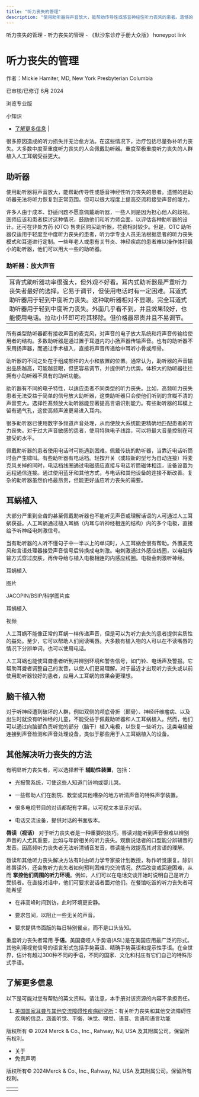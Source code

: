 ```yaml
---
title: "听力丧失的管理"
description: "使用助听器将声音放大，能帮助传导性或感音神经性听力丧失的患者。遗憾的是助听器无法将听力恢复到正常范围。但可以很大程度上提高交流和接受声音的能力。"
---
```


﻿听力丧失的管理 \- 听力丧失的管理 \- 《默沙东诊疗手册大众版》 honeypot link

# 听力丧失的管理

作者：Mickie Hamiter, MD, New York Presbyterian Columbia

已审核/已修订 6月 2024

浏览专业版

小知识

- [了解更多信息](#了解更多信息_v42591388_zh) \|

很多原因造成的听力损失并无治愈方法。在这些情况下，治疗包括尽量弥补听力丧失。大多数中度至重度听力丧失的人会佩戴助听器。重度至极重度听力丧失的人群植入人工耳蜗受益更大。

## 助听器

使用助听器将声音放大，能帮助传导性或感音神经性听力丧失的患者。遗憾的是助听器无法将听力恢复到正常范围。但可以很大程度上提高交流和接受声音的能力。

许多人由于成本、舒适问题不愿意佩戴助听器，一些人则是因为担心他人的歧视。医师应该和患者探讨这种情况，鼓励他们和听力师会面，以评估各种助听器的设计。还可在非处方药 (OTC) 售卖区购买助听器，花费相对较少。但是，OTC 助听器仅适用于轻度至中度听力丧失的患者，听力学专业人员无法根据患者的听力丧失模式和耳道进行定制。一些年老人或患有关节炎、神经疾病的患者难以操作体积最小的助听器，他们可以用大一些的助听器。

### 助听器：放大声音

|     |
| --- |
| 耳背式助听器功率很强大，但外观不好看。耳内式助听器是严重听力丧失者最好的选择。它易于调节，但使用电话时有一定困难。耳道式助听器用于轻到中度听力丧失。这种助听器相对不显眼。完全耳道式助听器用于轻到中度听力丧失。外面几乎看不到，并且效果较好，也能使用电话。拉动小环即可将其移除。但价格最昂贵并且不易调节。<br> |

所有类型助听器都有接收声音的麦克风，对声音的电子放大系统和将声音传输给使用者的结构。多数助听器是通过置于耳道内的小扬声器传输声音。也有的助听器不采用扬声器，而通过手术植入，直接将声音传递给中耳听小骨或颅骨。

助听器的不同之处在于组成部件的大小和放置的位置。通常认为，助听器的声音输出品质越高，可能越显眼，但更容易调节，并提供听力优势。体积大的助听器往往拥有小助听器不具有的助听功能。

助听器有不同的电子特性，以适应患者不同类型的听力丧失。比如，高频听力丧失患者无法受益于简单的信号放大助听器，这类助听器只会使他们听到的含糊不清的声音变大。选择性髙频放大助听器能显著提高言语识别能力。有些助听器的耳模上留有通气孔，这使高频声波更易进入耳内。

很多助听器已使用数字多频道声音处理，从而使放大系统能更精确地匹配患者的听力丧失。对于过大声音敏感的患者，使用特殊电子线路，可以将最大音量控制在可接受的水平。

佩戴助听器的患者使用电话时可能遇到困难。佩戴传统的助听器，当靠近电话听筒时会产生啸叫。有些助听器有电话档。轻按开关（或较新的型号为自动连接）将麦克风关掉的同时，电话档线圈通过电磁感应直接与电话听筒磁体相连，设备设置为远程通信连接。通过使用蓝牙和其他方式，与电话和其他设备的连接不断改善。复杂的助听器虽然价格最昂贵，但能更好适应听力丧失的需要。

## 耳蜗植入

大部分严重到全聋的甚至佩戴助听器也不能听见声音或理解话语的人可通过人工耳蜗获益。人工耳蜗通过植入耳蜗（内耳与听神经相连的结构）内的多个电极，直接给予听神经电刺激信号。

当有助听器的人听不懂句子中一半以上的单词时，人工耳蜗会很有帮助。外置麦克风和言语处理器接受声音信号后转换成电刺激。电刺激通过外感应线圈，以电磁传输方式穿过皮肤，再传导给与植入电极相连的内感应线圈。电极会刺激听神经。

耳蜗植入



图片

JACOPIN/BSIP/科学图片库

耳蜗植入



视频

人工耳蜗不能像正常的耳蜗一样传递声音，但是可以为听力丧失的患者提供实质性的益处。至少，它可以帮助人们阅读嘴唇。大多数有植入物的人可以在不读嘴唇的情况下分辨单词，也可以使用电话。

人工耳蜗也能使耳聋患者听到并辨别环境和警告信号，如门铃、电话声及警报。它帮助耳聋者调整自己的发音，以使人们更易理解。对于最近才出现听力丧失或以前使用助听器较好的患者，应用人工耳蜗的效果会更理想。

## 脑干植入物

对于听神经遭到破坏的人群，例如双侧的颅底骨折（颞骨）、神经纤维瘤病、以及出生时就没有听神经的儿童，不能受益于佩戴助听器和人工耳蜗植入。然而，他们可以通过向脑部负责听觉的部分（脑干）植入电极，以恢复一些听力。这类电极被连接到声音检测和声音处理设备，类似于那些用于人工耳蜗植入的设备。

## 其他解决听力丧失的方法

有明显听力丧失者，可以选择若干 **辅助性装置**，包括：

- 光报警系统，可使这些人知道门铃响或婴儿哭。

- 一些帮助人们在剧院、教堂或其他嘈杂的地方听清声音的特殊声学装置。

- 很多电视节目的对话都配有字幕，以可视文本显示对话。

- 电话交流设备，提供对话的书面版本。


**唇读（视话）** 对于听力丧失者是一种重要的技巧。唇读对能听到声音但难以辨别声音的人尤其重要，比如与年龄相关的听力丧失。观察说话者的口型能分辨辅音的发音。因高频听力丧失者无法听清辅音发音，唇读能有效提高其对言语的理解。

唇读和其他听力丧失解决方法有时由听力学专家按计划教授，称作听觉康复。除训练唇读外，还会教听力丧失者如何预判困难的交流情况，然后改变或回避困难，从而 **掌控他们周围的听力环境**。例如，人们可以在电话交谈开始时说明自己是听力受损者。在直接对话中，他们可要求说话者面对他们。在餐馆吃饭的听力丧失者可能希望

- 在非高峰时间到访，此时环境更安静。

- 要求包间，以阻止一些无关的声音。

- 要求提供书面版的每日特别餐点，而不是口头告知。


重度听力丧失者常用 **手语**。美国聋哑人手势语(ASL)是在美国应用最广泛的形式。其他利用视觉信号的语言形式包括手势英语、精确手势英语和提示性手语。在全世界，估计有超过300种不同的手语，不同的国家、文化和村庄有它们自己的特殊形式手语。

## 了解更多信息

以下是可能对您有帮助的英文资料。请注意，本手册对该资源的内容不承担责任。

1. [美国国家耳聋与其他交流障碍性疾病研究所](https://www.nidcd.nih.gov/health/hearing-ear-infections-deafness )：有关听力丧失和其他交流障碍性疾病的信息，涵盖听觉、平衡、味觉、嗅觉、语音、言语和语言功能




版权所有 © 2024
Merck & Co., Inc., Rahway, NJ, USA 及其附属公司。保留所有权利。

- 关于
- 免责声明

版权所有© 2024Merck & Co., Inc., Rahway, NJ, USA 及其附属公司。保留所有权利。

|     |     |
| --- | --- |
|  |  |